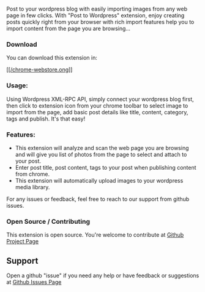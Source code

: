 Post to your wordpress blog with easily importing images from any web page in few clicks. With "Post to Wordpress" extension, enjoy creating posts quickly right from your browser with rich import features help you to import content from the page you are browsing...

### Download

You can download this extension in:

[[[/chrome-webstore.ong]]](https://chrome.google.com/webstore/detail/ahafakenhihgocjlhlekkbnchkjonkhl?hl=en)

### Usage:

Using Wordpress XML-RPC API, simply connect your wordpress blog first, then click to extension icon from your chrome toolbar to select image to import from the page, add basic post details like title, content, category, tags and publish. It's that easy!

### Features:

- This extension will analyze and scan the web page you are browsing and will give you list of photos from the page to select and attach to your post.
- Enter post title, post content, tags to your post when publishing content from chrome.
- This extension will automatically upload images to your wordpress media library.

For any issues or feedback, feel free to reach to our support from github issues.

### Open Source / Contributing

This extension is open source. You're welcome to contribute at [Github Project Page](http://github.com/mfyz/chrome-ext-wp-post)

## Support

Open a github "issue" if you need any help or have feedback or suggestions at [Github Issues Page](http://github.com/mfyz/chrome-ext-wp-post/issues)
